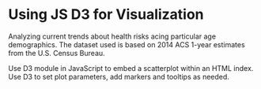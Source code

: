 # Using JS D3 for Visualization

Analyzing current trends about health risks acing particular age demographics. The dataset used is based on 2014 ACS 1-year estimates from the U.S. Census
Bureau.

Use D3 module in JavaScript to embed a scatterplot within an HTML index. Use D3 to set plot parameters, add markers and tooltips as needed.
